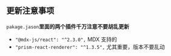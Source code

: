 ## 更新注意事项

`pakage.jason`**里面的两个插件千万注意不要胡乱更新**

- `"@mdx-js/react": "^2.3.0",` MDX 支持的
- `"prism-react-renderer": "^1.3.5",` 尤其重要，版本不要乱动
